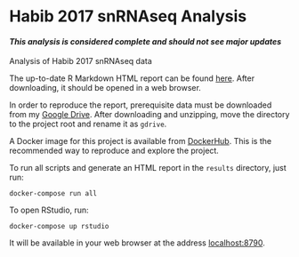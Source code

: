 <!---
    This file is part of habib-2017-snRNAseq.
    Copyright (C) 2019  Emir Turkes

    This program is free software: you can redistribute it and/or modify
    it under the terms of the GNU General Public License as published by
    the Free Software Foundation, either version 3 of the License, or
    (at your option) any later version.

    This program is distributed in the hope that it will be useful,
    but WITHOUT ANY WARRANTY; without even the implied warranty of
    MERCHANTABILITY or FITNESS FOR A PARTICULAR PURPOSE.  See the
    GNU General Public License for more details.

    You should have received a copy of the GNU General Public License
    along with this program.  If not, see <http://www.gnu.org/licenses/>.

    Emir Turkes can be contacted at emir.turkes@eturkes.com
-->

# Habib 2017 snRNAseq Analysis
#### *This analysis is considered complete and should not see major updates*

Analysis of Habib 2017 snRNAseq data

The up-to-date R Markdown HTML report can be found [here](https://drive.google.com/file/d/1pApDFB0KPQeQtdhrEoat58fj1rR_ukbK/view?usp=sharing). 
After downloading, it should be opened in a web browser.

In order to reproduce the report, prerequisite data must be downloaded from my [Google Drive](https://drive.google.com/drive/folders/1nbA_D2RlJqW7g4_0Grl6yVVJkWb5WEw4?usp=sharing).
After downloading and unzipping, move the directory to the project root and rename it as `gdrive`. 

A Docker image for this project is available from [DockerHub](https://cloud.docker.com/repository/docker/eturkes/habib-2017-snrnaseq/general). 
This is the recommended way to reproduce and explore the project. 

To run all scripts and generate an HTML report in the `results` directory, just run:
```
docker-compose run all
```

To open RStudio, run:
```
docker-compose up rstudio
```
It will be available in your web browser at the address [localhost:8790](http://localhost:8790).

